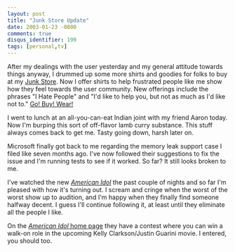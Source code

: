```yaml
---
layout: post
title: "Junk Store Update"
date: 2003-01-23 -0800
comments: true
disqus_identifier: 199
tags: [personal,tv]
---
```

After my dealings with the user yesterday and my general attitude
towards things anyway, I drummed up some more shirts and goodies for
folks to buy at my [Junk
Store](http://www.cafeshops.com/paraesthesia,like_to_help_01,hate_people_01).
Now I offer shirts to help frustrated people like me show how they feel
towards the user community. New offerings include the phrases "I Hate
People" and "I'd like to help you, but not as much as I'd like not to."
[Go! Buy!
Wear!](http://www.cafeshops.com/paraesthesia,like_to_help_01,hate_people_01)

 I went to lunch at an all-you-can-eat Indian joint with my friend Aaron
today. Now I'm burping this sort of off-flavor lamb curry substance.
This stuff always comes back to get me. Tasty going down, harsh later
on.

 Microsoft finally got back to me regarding the memory leak support case
I filed like seven months ago. I've now followed their suggestions to
fix the issue and I'm running tests to see if it worked. So far? It
still looks broken to me.

 I've watched the new [*American Idol*](http://www.idolonfox.com/) the
past couple of nights and so far I'm pleased with how it's turning out.
I scream and cringe when the worst of the worst show up to audition, and
I'm happy when they finally find someone halfway decent. I guess I'll
continue following it, at least until they eliminate all the people I
like.

 On the [*American Idol* home page](http://www.idolonfox.com/home.htm)
they have a contest where you can win a walk-on role in the upcoming
Kelly Clarkson/Justin Guarini movie. I entered, you should too.
